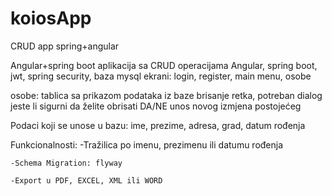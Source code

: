 # koiosApp
CRUD app spring+angular

   Angular+spring boot aplikacija sa CRUD operacijama
   Angular, spring boot, jwt, spring security, baza mysql
   ekrani: login, register, main menu, osobe
   
   osobe: tablica sa prikazom podataka iz baze
          brisanje retka, potreban dialog jeste li sigurni da želite obrisati DA/NE
          unos novog
          izmjena postojećeg
   
   Podaci koji se unose u bazu: ime, prezime, adresa, grad, datum rođenja

   Funkcionalnosti:
    -Tražilica po imenu, prezimenu ili datumu rođenja

    -Schema Migration: flyway

    -Export u PDF, EXCEL, XML ili WORD 
